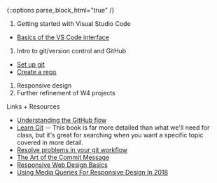 {::options parse_block_html="true" /}
<section class="accordion-wrapper">

<!-- <div class="accordion-title js-trigger-content-toggle">
Topic: 
</div> -->

1. Getting started with Visual Studio Code
  - [Basics of the VS Code interface](https://code.visualstudio.com/docs/getstarted/userinterface)
1. Intro to git/version control and GitHub
  - [Set up git](https://help.github.com/articles/set-up-git/)
  - [Create a repo](https://help.github.com/articles/create-a-repo/)
1. Responsive design
1. Further refinement of W4 projects
<!-- 1. Evaluation of SSG v JS -->

<!-- {::options parse_block_html="true" /}
<div class="accordion-title has-no-content js-content-toggle-ignore">

Slides

[PDF](files/w05-.min.pdf){:target="_blank"} ( KB)

</div> -->

<div class="accordion-title js-trigger-content-toggle">
Links + Resources
</div>

- [Understanding the GitHub flow](https://guides.github.com/introduction/flow/)
- [Learn Git](https://gitbookio.gitbooks.io/progit/content/en/) -- This book is far more detailed than what we'll need for class, but it's great for searching when you want a specific topic covered in more detail.
- [Resolve problems in your git workflow](https://ohshitgit.com/)
- [The Art of the Commit Message](https://thenewstack.io/getting-legit-with-git-and-github-the-art-of-the-commit-message/)
- [Responsive Web Design Basics](https://developers.google.com/web/fundamentals/design-and-ux/responsive/?hl=en)
- [Using Media Queries For Responsive Design In 2018](https://www.smashingmagazine.com/2018/02/media-queries-responsive-design-2018/)

<!-- <div class="accordion-title js-trigger-content-toggle">
Homework
</div> -->

</section>

